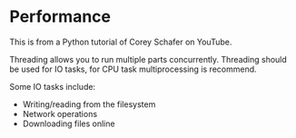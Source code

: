 # Performance

This is from a Python tutorial of Corey Schafer on YouTube.

Threading allows you to run multiple parts concurrently.
Threading should be used for IO tasks, for CPU task multiprocessing is recommend. 

Some IO tasks include:
* Writing/reading from the filesystem
* Network operations
* Downloading files online
